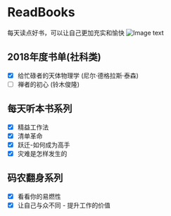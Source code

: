 # ReadBooks
每天读点好书，可以让自己更加充实和愉快
![Image text](http://img.mp.sohu.com/upload/20170719/c80131befb38468db156e6f1cf87b6ca_th.png)

## 2018年度书单(社科类)
- [x] 给忙碌者的天体物理学 (尼尔·德格拉斯·泰森)
- [ ] 禅者的初心 (铃木俊隆)

## 每天听本书系列
- [x] 精益工作法
- [x] 清单革命
- [x] 跃迁-如何成为高手
- [x] 灾难是怎样发生的

## 码农翻身系列
- [x] 看看你的易燃性
- [x] 让自己与众不同 - 提升工作的价值
